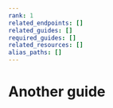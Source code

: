 ```yaml
---
rank: 1
related_endpoints: []
related_guides: []
required_guides: []
related_resources: []
alias_paths: []
---
```


# Another guide